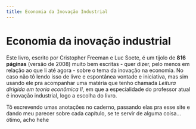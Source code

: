 ```yaml
---
title: Economia da Inovação Industrial
---
```


# Economia da inovação industrial

Este livro, escrito por Cristopher Freeman e Luc Soete, é um tijolo de **816 páginas** (versão de 2008) muito bem escritas - quer dizer, pelo menos em relação ao que li até agora - sobre o tema da inovação na economia. No caso não tô lendo isso de livre e espontânea vontade e iniciativa, mas sim usando ele pra acompanhar uma matéria que tenho chamada _Leitura dirigida em teoria econômica II_, em que a especialidade do professor atual é inovação industrial, logo a escolha do livro.

Tô escrevendo umas anotações no caderno, passando elas pra esse site e dando meu parecer sobre cada capítulo, se te servir de alguma coisa... ótimo, acho hehe